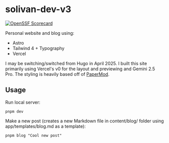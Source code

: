 # solivan-dev-v3

[![OpenSSF Scorecard](https://api.scorecard.dev/projects/github.com/{owner}/{repo}/badge)](https://scorecard.dev/viewer/?uri=github.com/{owner}/{repo})

Personal website and blog using:

- Astro
- Tailwind 4 + Typography
- Vercel

I may be switching/switched from Hugo in April 2025. I built this site primarily
using Vercel's v0 for the layout and previewing and Gemini 2.5 Pro. The styling
is heavily based off of
[PaperMod](https://adityatelange.github.io/hugo-PaperMod/).

## Usage

Run local server:

```
pnpm dev
```

Make a new post (creates a new Markdown file in content/blog/ folder using
app/templates/blog.md as a template):

```
pnpm blog "Cool new post"
```
